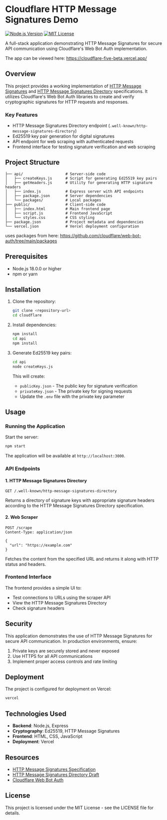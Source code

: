 # Cloudflare HTTP Message Signatures Demo

[![Node.js Version](https://img.shields.io/badge/node-%3E%3D18.0.0-brightgreen.svg)](https://nodejs.org/en/)
[![MIT License](https://img.shields.io/badge/license-MIT-blue.svg)](LICENSE)

A full-stack application demonstrating HTTP Message Signatures for secure API communication using Cloudflare's Web Bot Auth implementation.

The app can be viewed here:
https://cloudflare-five-beta.vercel.app/

## Overview

This project provides a working implementation of [HTTP Message Signatures](https://datatracker.ietf.org/doc/html/draft-ietf-httpbis-message-signatures) and [HTTP Message Signatures Directory](https://datatracker.ietf.org/doc/draft-meunier-http-message-signatures-directory/) specifications. It utilizes Cloudflare's Web Bot Auth libraries to create and verify cryptographic signatures for HTTP requests and responses.

### Key Features

- HTTP Message Signatures Directory endpoint (`.well-known/http-message-signatures-directory`)
- Ed25519 key pair generation for digital signatures
- API endpoint for web scraping with authenticated requests
- Frontend interface for testing signature verification and web scraping

## Project Structure

```
├── api/                   # Server-side code
│   ├── createKeys.js      # Script for generating Ed25519 key pairs
│   ├── getHeaders.js      # Utility for generating HTTP signature headers
│   ├── index.js           # Express server with API endpoints
│   ├── package.json       # Server dependencies
│   └── packages/          # Local packages
├── public/                # Client-side code
│   ├── index.html         # Main frontend page
│   ├── script.js          # Frontend JavaScript
│   └── styles.css         # CSS styling
├── package.json           # Project metadata and dependencies
└── vercel.json            # Vercel deployment configuration
```

uses packages from here:
https://github.com/cloudflare/web-bot-auth/tree/main/packages

## Prerequisites

- Node.js 18.0.0 or higher
- npm or yarn

## Installation

1. Clone the repository:
   ```bash
   git clone <repository-url>
   cd cloudflare
   ```

2. Install dependencies:
   ```bash
   npm install
   cd api
   npm install
   ```

3. Generate Ed25519 key pairs:
   ```bash
   cd api
   node createKeys.js
   ```
   This will create:
   - `publicKey.json` - The public key for signature verification
   - `privateKey.json` - The private key for signing requests
   - Update the `.env` file with the private key parameter

## Usage

### Running the Application

Start the server:

```bash
npm start
```

The application will be available at `http://localhost:3000`.

### API Endpoints

#### 1. HTTP Message Signatures Directory

```
GET /.well-known/http-message-signatures-directory
```

Returns a directory of signature keys with appropriate signature headers according to the HTTP Message Signatures Directory specification.

#### 2. Web Scraper

```
POST /scrape
Content-Type: application/json

{
  "url": "https://example.com"
}
```

Fetches the content from the specified URL and returns it along with HTTP status and headers.

### Frontend Interface

The frontend provides a simple UI to:
- Test connections to URLs using the scraper API
- View the HTTP Message Signatures Directory
- Check signature headers

## Security

This application demonstrates the use of HTTP Message Signatures for secure API communication. In production environments, ensure:

1. Private keys are securely stored and never exposed
2. Use HTTPS for all API communications
3. Implement proper access controls and rate limiting

## Deployment

The project is configured for deployment on Vercel:

```bash
vercel
```

## Technologies Used

- **Backend**: Node.js, Express
- **Cryptography**: Ed25519, HTTP Message Signatures
- **Frontend**: HTML, CSS, JavaScript
- **Deployment**: Vercel

## Resources

- [HTTP Message Signatures Specification](https://datatracker.ietf.org/doc/html/draft-ietf-httpbis-message-signatures)
- [HTTP Message Signatures Directory Draft](https://datatracker.ietf.org/doc/draft-meunier-http-message-signatures-directory/)
- [Cloudflare Web Bot Auth](https://github.com/cloudflare/web-bot-auth)

## License

This project is licensed under the MIT License - see the LICENSE file for details.
